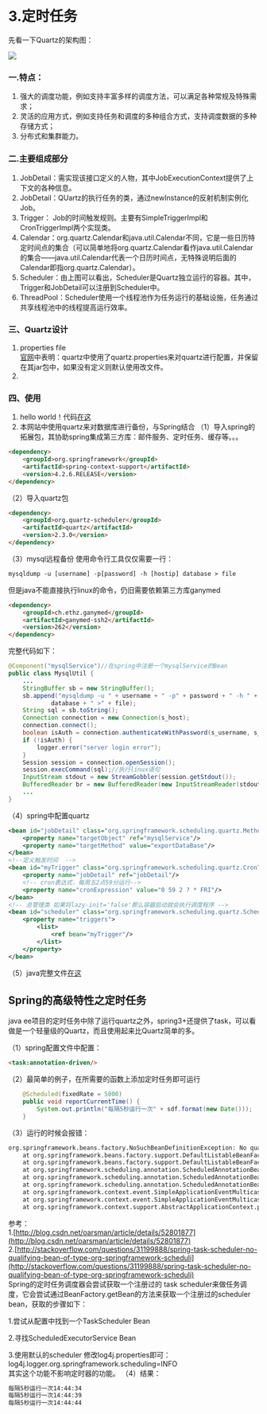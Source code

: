 # 3.定时任务
先看一下Quartz的架构图：  


![](https://github-images.wenzhihuai.com/images/11627468_1438829844Zbz8.png)



### 一.特点：
1. 强大的调度功能，例如支持丰富多样的调度方法，可以满足各种常规及特殊需求；
2. 灵活的应用方式，例如支持任务和调度的多种组合方式，支持调度数据的多种存储方式；
3. 分布式和集群能力。

### 二.主要组成部分
1. JobDetail：需实现该接口定义的人物，其中JobExecutionContext提供了上下文的各种信息。
2. JobDetail：QUartz的执行任务的类，通过newInstance的反射机制实例化Job。
3. Trigger： Job的时间触发规则。主要有SimpleTriggerImpl和CronTriggerImpl两个实现类。
4. Calendar：org.quartz.Calendar和java.util.Calendar不同，它是一些日历特定时间点的集合（可以简单地将org.quartz.Calendar看作java.util.Calendar的集合——java.util.Calendar代表一个日历时间点，无特殊说明后面的Calendar即指org.quartz.Calendar）。
5. Scheduler：由上图可以看出，Scheduler是Quartz独立运行的容器。其中，Trigger和JobDetail可以注册到Scheduler中。
6. ThreadPool：Scheduler使用一个线程池作为任务运行的基础设施，任务通过共享线程池中的线程提高运行效率。

### 三、Quartz设计
1. properties file  
[官网](http://www.quartz-scheduler.org/documentation/quartz-2.2.x/quick-start.html)中表明：quartz中使用了quartz.properties来对quartz进行配置，并保留在其jar包中，如果没有定义则默认使用改文件。
2.

### 四、使用
1. hello world！代码[在这]()
2. 本网站中使用quartz来对数据库进行备份，与Spring结合
（1）导入spring的拓展包，其协助spring集成第三方库：邮件服务、定时任务、缓存等。。。
```html
<dependency>
    <groupId>org.springframework</groupId>
    <artifactId>spring-context-support</artifactId>
    <version>4.2.6.RELEASE</version>
</dependency>
```
（2）导入quartz包
```html
<dependency>
    <groupId>org.quartz-scheduler</groupId>
    <artifactId>quartz</artifactId>
    <version>2.3.0</version>
</dependency>
```
（3）mysql远程备份
使用命令行工具仅仅需要一行：
```html
mysqldump -u [username] -p[password] -h [hostip] database > file
```
但是java不能直接执行linux的命令，仍旧需要依赖第三方库ganymed
```html
<dependency>
    <groupId>ch.ethz.ganymed</groupId>
    <artifactId>ganymed-ssh2</artifactId>
    <version>262</version>
</dependency>
```
完整代码如下：
```java
@Component("mysqlService")//在spring中注册一个mysqlService的Bean
public class MysqlUtil {
    ...
    StringBuffer sb = new StringBuffer();
    sb.append("mysqldump -u " + username + " -p" + password + " -h " + host + " " +
            database + " >" + file);
    String sql = sb.toString();
    Connection connection = new Connection(s_host);
    connection.connect();
    boolean isAuth = connection.authenticateWithPassword(s_username, s_password);//进行远程服务器登陆认证
    if (!isAuth) {
        logger.error("server login error");
    }
    Session session = connection.openSession();
    session.execCommand(sql);//执行linux语句
    InputStream stdout = new StreamGobbler(session.getStdout());
    BufferedReader br = new BufferedReader(new InputStreamReader(stdout));
    ...
}
```
（4）spring中配置quartz
```xml
<bean id="jobDetail" class="org.springframework.scheduling.quartz.MethodInvokingJobDetailFactoryBean">
    <property name="targetObject" ref="mysqlService"/>
    <property name="targetMethod" value="exportDataBase"/>
</bean>
<!--定义触发时间  -->
<bean id="myTrigger" class="org.springframework.scheduling.quartz.CronTriggerFactoryBean">
    <property name="jobDetail" ref="jobDetail"/>
    <!-- cron表达式，每周五2点59分运行-->
    <property name="cronExpression" value="0 59 2 ? * FRI"/>
</bean>
<!-- 总管理类 如果将lazy-init='false'那么容器启动就会执行调度程序 -->
<bean id="scheduler" class="org.springframework.scheduling.quartz.SchedulerFactoryBean">
    <property name="triggers">
        <list>
            <ref bean="myTrigger"/>
        </list>
    </property>
</bean>
```
（5）java完整文件[在这](https://github.com/Zephery/newblog/blob/master/src/main/java/com/myblog/util/MysqlUtil.java)

## Spring的高级特性之定时任务  
java ee项目的定时任务中除了运行quartz之外，spring3+还提供了task，可以看做是一个轻量级的Quartz，而且使用起来比Quartz简单的多。

（1）spring配置文件中配置：
```html
<task:annotation-driven/>
```
（2）最简单的例子，在所需要的函数上添加定时任务即可运行
```java
    @Scheduled(fixedRate = 5000)
    public void reportCurrentTime() {
        System.out.println("每隔5秒运行一次" + sdf.format(new Date()));
    }
```
（3）运行的时候会报错：
```html
org.springframework.beans.factory.NoSuchBeanDefinitionException: No qualifying bean of type [org.springframework.scheduling.TaskScheduler] is defined
	at org.springframework.beans.factory.support.DefaultListableBeanFactory.getBean(DefaultListableBeanFactory.java:372)
	at org.springframework.beans.factory.support.DefaultListableBeanFactory.getBean(DefaultListableBeanFactory.java:332)
	at org.springframework.scheduling.annotation.ScheduledAnnotationBeanPostProcessor.finishRegistration(ScheduledAnnotationBeanPostProcessor.java:192)
	at org.springframework.scheduling.annotation.ScheduledAnnotationBeanPostProcessor.onApplicationEvent(ScheduledAnnotationBeanPostProcessor.java:171)
	at org.springframework.scheduling.annotation.ScheduledAnnotationBeanPostProcessor.onApplicationEvent(ScheduledAnnotationBeanPostProcessor.java:86)
	at org.springframework.context.event.SimpleApplicationEventMulticaster.invokeListener(SimpleApplicationEventMulticaster.java:163)
	at org.springframework.context.event.SimpleApplicationEventMulticaster.multicastEvent(SimpleApplicationEventMulticaster.java:136)
	at org.springframework.context.support.AbstractApplicationContext.publishEvent(AbstractApplicationContext.java:380)
```
参考：  
1.[http://blog.csdn.net/oarsman/article/details/52801877](http://blog.csdn.net/oarsman/article/details/52801877)  
2.[http://stackoverflow.com/questions/31199888/spring-task-scheduler-no-qualifying-bean-of-type-org-springframework-scheduli](http://stackoverflow.com/questions/31199888/spring-task-scheduler-no-qualifying-bean-of-type-org-springframework-scheduli)  
Spring的定时任务调度器会尝试获取一个注册过的 task scheduler来做任务调度，它会尝试通过BeanFactory.getBean的方法来获取一个注册过的scheduler bean，获取的步骤如下：

1.尝试从配置中找到一个TaskScheduler Bean

2.寻找ScheduledExecutorService Bean

3.使用默认的scheduler
修改log4j.properties即可：
log4j.logger.org.springframework.scheduling=INFO  
其实这个功能不影响定时器的功能。
（4）结果：
```html
每隔5秒运行一次14:44:34
每隔5秒运行一次14:44:39
每隔5秒运行一次14:44:44
```